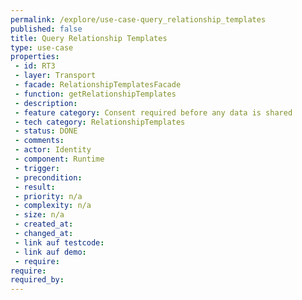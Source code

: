 ```yaml
---
permalink: /explore/use-case-query_relationship_templates
published: false
title: Query Relationship Templates
type: use-case
properties:
 - id: RT3
 - layer: Transport
 - facade: RelationshipTemplatesFacade
 - function: getRelationshipTemplates
 - description: 
 - feature category: Consent required before any data is shared
 - tech category: RelationshipTemplates
 - status: DONE
 - comments: 
 - actor: Identity
 - component: Runtime
 - trigger: 
 - precondition: 
 - result: 
 - priority: n/a
 - complexity: n/a
 - size: n/a
 - created_at: 
 - changed_at: 
 - link auf testcode: 
 - link auf demo: 
 - require: 
require:
required_by:
---
```

